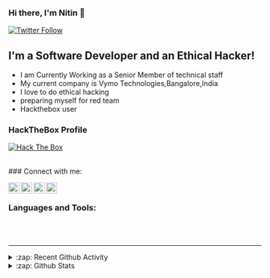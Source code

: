 ### Hi there, I'm Nitin  👋
<link rel="stylesheet" href="https://cdn.jsdelivr.net/gh/konpa/devicon@master/devicon.min.css">

[![Twitter Follow](https://img.shields.io/twitter/follow/nitinrkz?color=1DA1F2&logo=twitter&style=for-the-badge)](https://twitter.com/intent/follow?original_referer=https%3A%2F%2Fgithub.com%2FcodeSTACKr&screen_name=nitinrkz)

## I'm a Software Developer and an Ethical Hacker!

- I am Currently Working as a Senior Member of technical staff 
- My current company is Vymo Technologies,Bangalore,India
- I love to do ethical hacking 
- preparing myself for red team 
- Hackthebox user

### HackTheBox Profile


[<img src="http://www.hackthebox.eu/badge/image/64053" alt="Hack The Box">](https://www.hackthebox.eu/home/users/profile/64053)

<br/>
### Connect with me:


[<img align="left" alt="codeSTACKr | Twitter" width="22px" src="https://cdn.jsdelivr.net/npm/simple-icons@v3/icons/twitter.svg" />][twitter]
[<img align="left" alt="codeSTACKr | LinkedIn" width="22px" src="https://cdn.jsdelivr.net/npm/simple-icons@v3/icons/linkedin.svg" />][linkedin]
[<img align="left" alt="codeSTACKr | Instagram" width="22px" src="https://cdn.jsdelivr.net/npm/simple-icons@v3/icons/instagram.svg" />][instagram]
[<img align="left" alt="codeSTACKr | Instagram" width="22px" src="https://cdn.jsdelivr.net/npm/simple-icons@v3/icons/facebook.svg" />][facebook]

<br />

### Languages and Tools:

<br />
<i class="devicon-java-plain-wordmark"></i>
<i class="devicon-cplusplus-plain-wordmark"></i>
<i class="devicon-python-plain-wordmark"></i>
<i class="devicon-docker-plain-wordmark"></i>
<i class="devicon-mongodb-plain-wordmark"></i>
<i class="devicon-mysql-plain"></i>
<br/>
<i class="devicon-linux-plain"></i>
<i class="devicon-ubuntu-plain"></i>
<i class="devicon-debian-plain-wordmark"></i>
<i class="devicon-pycharm-plain"></i>
<i class="devicon-oracle-original"></i>
<i class="devicon-git-plain-wordmark"></i>
<i class="devicon-github-plain-wordmark"></i>
<i class="devicon-gradle-plain-wordmark"></i>
<i class="devicon-intellij-plain-wordmark"></i>
<i class="devicon-atom-original"></i>
<i class="devicon-npm-original-wordmark"></i>
<i class="devicon-slack-plain-wordmark"></i>
<i class="devicon-bitbucket-plain"></i>
<i class="devicon-confluence-plain"></i>


---


<details>
  <summary>:zap: Recent Github Activity</summary>
  
<!--START_SECTION:activity-->
1. 🗣 Commented on [#59331](https://github.com//MicrosoftDocs/azure-docs/issues/59331) in [MicrosoftDocs/azure-docs](https://github.com//MicrosoftDocs/azure-docs)
2. 🗣 Commented on [#59331](https://github.com//MicrosoftDocs/azure-docs/issues/59331) in [MicrosoftDocs/azure-docs](https://github.com//MicrosoftDocs/azure-docs)
3. ❗️ Opened issue [#59331](https://github.com//MicrosoftDocs/azure-docs/issues/59331) in [MicrosoftDocs/azure-docs](https://github.com//MicrosoftDocs/azure-docs)
<!--END_SECTION:activity-->

</details>

<details>
  <summary>:zap: Github Stats</summary>

  <img align="left" alt="codeSTACKr's Github Stats" src="https://github-readme-stats.codestackr.vercel.app/api?username=niting3c&show_icons=true&hide_border=true" />

</details>


[twitter]: https://twitter.com/nitinrkz
[instagram]: https://instagram.com/niting3c
[linkedin]: https://linkedin.com/in/niting3c
[reactplaylist]: https://www.youtube.com/playlist?list=PLkwxH9e_vrAK4TdffpxKY3QGyHCpxFcQ0
[facebook]: https://www.facebook.com/niting3c